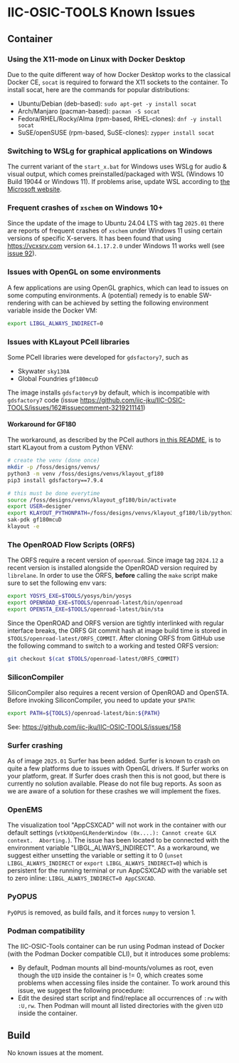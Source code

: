 # IIC-OSIC-TOOLS Known Issues

## Container

### Using the X11-mode on Linux with Docker Desktop

Due to the quite different way of how Docker Desktop works to the classical Docker CE, `socat` is required to forward the X11 sockets to the container.
To install socat, here are the commands for popular distributions:
- Ubuntu/Debian (deb-based): `sudo apt-get -y install socat`
- Arch/Manjaro (pacman-based): `pacman -S socat`
- Fedora/RHEL/Rocky/Alma (rpm-based, RHEL-clones): `dnf -y install socat`
- SuSE/openSUSE (rpm-based, SuSE-clones): `zypper install socat`

### Switching to WSLg for graphical applications on Windows

The current variant of the `start_x.bat` for Windows uses WSLg for audio & visual output, which comes preinstalled/packaged with WSL (Windows 10 Build 19044 or Windows 11). If problems arise, update WSL according to [the Microsoft website](https://learn.microsoft.com/en-us/windows/wsl/tutorials/gui-apps).

### Frequent crashes of `xschem` on Windows 10+

Since the update of the image to Ubuntu 24.04 LTS with tag `2025.01` there are reports of frequent crashes of `xschem` under Windows 11 using certain versions of specific X-servers. It has been found that using <https://vcxsrv.com> version `64.1.17.2.0` under Windows 11 works well (see [issue 92](https://github.com/iic-jku/IIC-OSIC-TOOLS/issues/92)).

### Issues with OpenGL on some environments

A few applications are using OpenGL graphics, which can lead to issues on some computing environments. A (potential) remedy is to enable SW-rendering with can be achieved by setting the following environment variable inside the Docker VM:

```bash
export LIBGL_ALWAYS_INDIRECT=0
```

### Issues with KLayout PCell libraries 

Some PCell libraries were developed for `gdsfactory7`, such as 
   - Skywater `sky130A`
   - Global Foundries `gf180mcuD`

The image installs `gdsfactory9` by default, which is incompatible with `gdsfactory7` code (issue https://github.com/iic-jku/IIC-OSIC-TOOLS/issues/162#issuecomment-3219211141)

#### Workaround for GF180

The workaround, as described by the PCell authors [in this README](https://github.com/mabrains/gf180mcu_setup_pdk/blob/main/README.md),
is to start KLayout from a custom Python VENV:
```bash
# create the venv (done once)
mkdir -p /foss/designs/venvs/
python3 -m venv /foss/designs/venvs/klayout_gf180
pip3 install gdsfactory==7.9.4

# this must be done everytime
source /foss/designs/venvs/klayout_gf180/bin/activate
export USER=designer
export KLAYOUT_PYTHONPATH=/foss/designs/venvs/klayout_gf180/lib/python3.12/site-packages
sak-pdk gf180mcuD
klayout -e
```

### The OpenROAD Flow Scripts (ORFS)

The ORFS require a recent version of `openroad`. Since image tag `2024.12` a recent version is installed alongside the OpenROAD version required by `librelane`. In order to use the ORFS, **before** calling the `make` script make sure to set the following env vars:

```bash
export YOSYS_EXE=$TOOLS/yosys/bin/yosys
export OPENROAD_EXE=$TOOLS/openroad-latest/bin/openroad
export OPENSTA_EXE=$TOOLS/openroad-latest/bin/sta
```

Since the OpenROAD and ORFS version are tightly interlinked with regular interface breaks, the ORFS Git commit hash at image build time is stored in `$TOOLS/openroad-latest/ORFS_COMMIT`. After cloning ORFS from GitHub use the following command to switch to a working and tested ORFS version:

```bash
git checkout $(cat $TOOLS/openroad-latest/ORFS_COMMIT)
```

### SiliconCompiler

SiliconCompiler also requires a recent version of OpenROAD and OpenSTA. Before invoking SiliconCompiler, you
need to update your `$PATH`:

```bash
export PATH=${TOOLS}/openroad-latest/bin:${PATH}
```

See: <https://github.com/iic-jku/IIC-OSIC-TOOLS/issues/158>

### Surfer crashing

As of image `2025.01` Surfer has been added. Surfer is known to crash on quite a few platforms due to issues with OpenGL drivers. If Surfer works on your platform, great. If Surfer does crash then this is not good, but there is currently no solution available. Please do not file bug reports. As soon as we are aware of a solution for these crashes we will implement the fixes.

### OpenEMS

The visualization tool "AppCSXCAD" will not work in the container with our default settings (`vtkXOpenGLRenderWindow (0x....): Cannot create GLX context.  Aborting.`). The issue has been located to be connected with the environment variable "LIBGL_ALWAYS_INDIRECT". As a workaround, we suggest either unsetting the variable or setting it to 0 (`unset LIBGL_ALWAYS_INDIRECT` or `export LIBGL_ALWAYS_INDIRECT=0`) which is persistent for the running terminal or run AppCSXCAD with the variable set to zero inline: `LIBGL_ALWAYS_INDIRECT=0 AppCSXCAD`.

### PyOPUS

`PyOPUS` is removed, as build fails, and it forces `numpy` to version 1.

### Podman compatibility

The IIC-OSIC-Tools container can be run using Podman instead of Docker (with the Podman Docker compatible CLI), but it introduces some problems:

- By default, Podman mounts all bind-mounts/volumes as root, even though the `UID` inside the container is != 0, which creates some problems when accessing files inside the container. To work around this issue, we suggest the following procedure:
- Edit the desired start script and find/replace all occurrences of `:rw` with `:U,rw`. Then Podman will mount all listed directories with the given `UID` inside the container.

## Build

No known issues at the moment.
